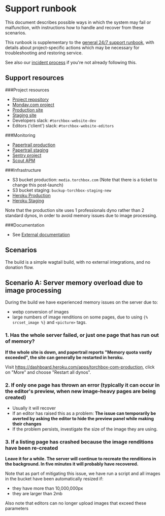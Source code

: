 # Support runbook

This document describes possible ways in which the system may fail or malfunction, with instructions how to handle and recover from these scenarios.

This runbook is supplementary to the [general 24/7 support runbook](https://intranet.torchbox.com/propositions/design-and-build-proposition/delivering-projects/dedicated-support-team/247-support-out-of-hours-runbook/), with details about project-specific actions which may be necessary for troubleshooting and restoring service.

See also our [incident process](https://intranet.torchbox.com/propositions/design-and-build-proposition/delivering-projects/application-support/incident-process/) if you're not already following this.

## Support resources

###Project resources

- [Project repository](https://github.com/torchbox/torchbox.com)
- [Monday.com project](https://torchbox.monday.com/boards/1192293412/)
- [Production site](https://torchbox.com/)
- [Staging site](https://torchbox-com-staging.torchbox.dev/)
- Developers slack: `#torchbox-website-dev`
- Editors ('client') slack: `#torchbox-website-editors`

###Monitoring

- [Papertrail production](https://my.papertrailapp.com/systems/torchbox-com-production/events)
- [Papertrail staging](https://my.papertrailapp.com/systems/torchbox-com-staging/events)
- [Sentry project](https://torchbox.sentry.io/projects/torchbox-website/?project=1221893)
- [Scout APM](https://scoutapm.com/apps/371126)

###Infrastructure

- S3 bucket production: `media.torchbox.com` (Note that there is a ticket to change this post-launch)
- S3 bucket staging: `buckup-torchbox-staging-new`
- [Heroku Production](https://dashboard.heroku.com/apps/torchbox-com-production)
- [Heroku Staging](https://dashboard.heroku.com/apps/torchbox-com-staging)

Note that the production site uses 1 professionals dyno rather than 2 standard dynos, in order to avoid memory issues due to image processing.

###Documentation

- See [External documentation](/external-docs)

## Scenarios

The build is a simple wagtail build, with no external integrations, and no donation flow.

## Scenario A: Server memory overload due to image processing

During the build we have experienced memory issues on the server due to:

- webp conversion of images
- large numbers of image renditions on some pages, due to using `{% srcset_image %}` and `<picture>` tags.

### 1. Has the whole server failed, or just one page that has run out of memory?

**If the whole site is down, and papertrail reports "Memory quota vastly exceeded", the site can generally be restarted in heroku.**

Visit https://dashboard.heroku.com/apps/torchbox-com-production, click on "More" and choose "Restart all dynos".

### 2. If only one page has thrown an error (typically it can occur in the editor's preview, when new image-heavy pages are being created)

- Usually it will recover
- If an editor has raised this as a problem:
  **The issue can temporarily be averted by asking the editor to hide the preview panel while making their changes**
- If the problem persists, investigate the size of the image they are using.

### 3. If a listing page has crashed because the image renditions have been re-created

**Leave it for a while. The server will continue to recreate the renditions in the background. In five minutes it will probably have recovered.**

Note that as part of mitigating this issue, we have run a script and all images in the bucket have been automatically resized if:

- they have more than 10,000,000px
- they are larger than 2mb

Also note that editors can no longer upload images that exceed these parameters
